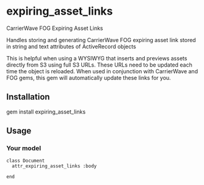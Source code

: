 # expiring_asset_links

CarrierWave FOG Expiring Asset Links

Handles storing and generating CarrierWave FOG expiring asset link stored in string and text attributes of ActiveRecord objects

This is helpful when using a WYSIWYG that inserts and previews assets directly from S3 using full S3 URLs.  These URLs need to be updated each time the object is reloaded.  When used in conjunction with CarrierWave and FOG gems, this gem will automatically update these links for you.

## Installation

  gem install expiring_asset_links

## Usage

### Your model

    class Document
      attr_expiring_asset_links :body
      
    end

